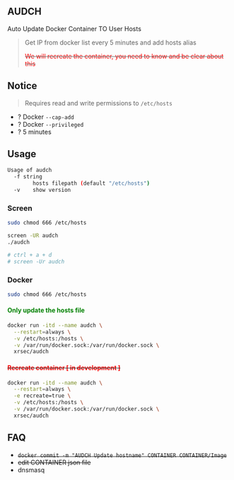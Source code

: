## AUDCH

Auto Update Docker Container TO User Hosts

> Get IP from docker list every 5 minutes and add hosts alias
>
> ~~<font color="red"> We will recreate the container, you need to know and be clear about this </font>~~

## Notice

> Requires read and write permissions to `/etc/hosts`

- ? Docker `--cap-add`
- ? Docker `--privileged`
- ? 5 minutes

## Usage

```bash
Usage of audch
  -f string
        hosts filepath (default "/etc/hosts")
  -v    show version
```

### Screen

```bash
sudo chmod 666 /etc/hosts

screen -UR audch
./audch

# ctrl + a + d
# screen -Ur audch
```

### Docker

```bash
sudo chmod 666 /etc/hosts
```

#### <font color="green">Only update the hosts file</font>

```bash
docker run -itd --name audch \
  --restart=always \
  -v /etc/hosts:/hosts \
  -v /var/run/docker.sock:/var/run/docker.sock \
  xrsec/audch
```

#### ~~<font color="red">Recreate container [ in development ]</font>~~

```bash
docker run -itd --name audch \
  --restart=always \
  -e recreate=true \
  -v /etc/hosts:/hosts \
  -v /var/run/docker.sock:/var/run/docker.sock \
  xrsec/audch
```

## FAQ

- ~~`docker commit -m "AUDCH Update hostname" CONTAINER CONTAINER/Image`~~
- ~~edit CONTAINER json file~~
- dnsmasq
